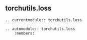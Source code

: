 ## torchutils.loss

```{eval-rst}
.. currentmodule:: torchutils.loss

.. automodule:: torchutils.loss
    :members:
```
